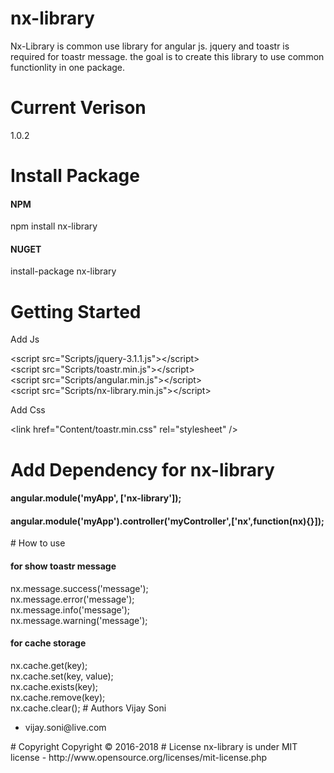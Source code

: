 # nx-library
Nx-Library is common use library for angular js. jquery and toastr is required for toastr message. the goal is to create this library
to use common functionlity in one package.

# Current Verison
1.0.2

# Install Package
 <h4>NPM</h4>
  npm install nx-library
 <h4>NUGET</h4>
  install-package nx-library
  
# Getting Started
<p>Add Js</p>
  &lt;script src=&quot;Scripts/jquery-3.1.1.js&quot;&gt;&lt;/script&gt;<br/>    
  &lt;script src=&quot;Scripts/toastr.min.js&quot;&gt;&lt;/script&gt;<br/> 
  &lt;script src=&quot;Scripts/angular.min.js&quot;&gt;&lt;/script&gt;<br/> 
  &lt;script src=&quot;Scripts/nx-library.min.js&quot;&gt;&lt;/script&gt;<br/> 
<p>Add Css</p>
  &lt;link href=&quot;Content/toastr.min.css&quot; rel=&quot;stylesheet&quot; /&gt;<br/>
  
# Add Dependency for nx-library
  <h4>angular.module('myApp', ['nx-library']);</h4>
  <h4>angular.module('myApp').controller('myController',['nx',function(nx){}]);</h4>
# How to use
  <h4>for show toastr message</h4>
  nx.message.success('message'); <br/>
  nx.message.error('message'); <br/>
  nx.message.info('message'); <br/>
  nx.message.warning('message'); 
  
  <h4>for cache storage</h4>
  nx.cache.get(key); <br/>
  nx.cache.set(key, value); <br/>
  nx.cache.exists(key); <br/>
  nx.cache.remove(key); <br/>
  nx.cache.clear(); 
# Authors
Vijay Soni 
<ul><li>vijay.soni@live.com</li></ul>
# Copyright
Copyright © 2016-2018
# License
nx-library is under MIT license - http://www.opensource.org/licenses/mit-license.php

  
